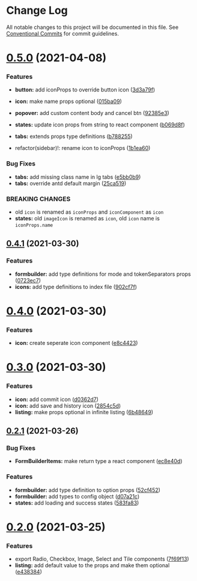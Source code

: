 # Change Log

All notable changes to this project will be documented in this file.
See [Conventional Commits](https://conventionalcommits.org) for commit guidelines.

# [0.5.0](https://github.com/odpf/apsara/compare/v0.4.1...v0.5.0) (2021-04-08)


### Features

* **button:** add iconProps to override button icon ([3d3a79f](https://github.com/odpf/apsara/commit/3d3a79f2fd3ba2c25386ad686c79513ccc1960c1))
* **icon:** make name props optional ([015ba09](https://github.com/odpf/apsara/commit/015ba0933c50a6536de61741ecaeefefe60dec64))
* **popover:** add custom content body and cancel btn ([92385e3](https://github.com/odpf/apsara/commit/92385e3e8c89e71b7f7787fb9df0995b5cbd5834))
* **states:** update icon props from string to react component ([b069d8f](https://github.com/odpf/apsara/commit/b069d8f42c0d71d90b77bebb568f0285196cda4a))
* **tabs:** extends props type definitions ([b788255](https://github.com/odpf/apsara/commit/b788255a9709e9af462da50bc0b06e24ff05eb1d))


* refactor(sidebar)!: rename icon to iconProps ([1b1ea60](https://github.com/odpf/apsara/commit/1b1ea60382051331ebccb081758c2f01205e0034))


### Bug Fixes

* **tabs:** add missing class name in lg tabs ([e5bb0b9](https://github.com/odpf/apsara/commit/e5bb0b92bd60919e942c3698390a59ba25be8385))
* **tabs:** override antd default margin ([25ca519](https://github.com/odpf/apsara/commit/25ca5196cba1ff0626c457203eb8b9885e9bcb80))


### BREAKING CHANGES

* old `icon` is renamed as `iconProps` and `iconComponent` as `icon`
* **states:** old `imageIcon` is renamed as `icon`, old `icon` name is `iconProps.name`





## [0.4.1](https://github.com/odpf/apsara/compare/v0.4.0...v0.4.1) (2021-03-30)


### Features

* **formbuilder:** add type definitions for mode and tokenSeparators props ([0723ec7](https://github.com/odpf/apsara/commit/0723ec729501a2c8003c77155ac4774941d1fa40))
* **icons:** add type definitions to index file ([902cf7f](https://github.com/odpf/apsara/commit/902cf7fd084f30e0f922c7b06d46fc173a9f2c1a))





# [0.4.0](https://github.com/odpf/apsara/compare/v0.3.0...v0.4.0) (2021-03-30)


### Features

* **icon:** create seperate icon component ([e8c4423](https://github.com/odpf/apsara/commit/e8c442336e809fb464e1f298307565a1c9b1223c))





# [0.3.0](https://github.com/odpf/apsara/compare/v0.2.1...v0.3.0) (2021-03-30)


### Features

* **icon:** add commit icon ([d0362d7](https://github.com/odpf/apsara/commit/d0362d7a0306175f609160442479471b9b0da6f9))
* **icon:** add save and history icon ([2854c5d](https://github.com/odpf/apsara/commit/2854c5d826ca032182012b40aec08ad96b239ceb))
* **listing:** make props optional in infinite listing ([6b48649](https://github.com/odpf/apsara/commit/6b48649db7508fdb44cd08b181917793e192e93b))





## [0.2.1](https://github.com/odpf/apsara/compare/v0.2.0...v0.2.1) (2021-03-26)


### Bug Fixes

* **FormBuilderItems:** make return type a react component ([ec8e40d](https://github.com/odpf/apsara/commit/ec8e40d71377e1c5291ec00d9f571dbca051f4d2))


### Features

* **formbuilder:** add type definition to option props ([52cf452](https://github.com/odpf/apsara/commit/52cf452066d15b2aa2d2838ac5b536604c8c7eba))
* **formbuilder:** add types to config object ([d07a21c](https://github.com/odpf/apsara/commit/d07a21ccdb57fc8e7db0b64b379f505424e1812d))
* **states:** add loading and success states ([583fa83](https://github.com/odpf/apsara/commit/583fa836951b9a72f8b2699f70f99b39b07a0801))





# [0.2.0](https://github.com/odpf/apsara/compare/v0.1.3...v0.2.0) (2021-03-25)


### Features

* export Radio, Checkbox, Image, Select and Tile components ([7f69f13](https://github.com/odpf/apsara/commit/7f69f130c2c43340549a1137a5987b7d8058606d))
* **listing:** add default value to the props and make them optional ([e438384](https://github.com/odpf/apsara/commit/e4383845a15e4bb91ad0f04ae46e904d055c65df))
